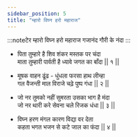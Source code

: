 ```yaml
---
sidebar_position: 5
title: "म्हारो विघ्न हरो महाराज"
---
```


:::noteटेर
म्हारो विघ्न हरो महाराज गजानंद गौरी के नंदा
:::

- पिता तुम्हारे है शिव शंकर मस्तक पर चंदा <br/>
  माता तुम्हारी पार्वती है ध्यावे जगत का बाँदा || १ ||

- मूषक वाहन ढूंढ - धुंधला फरसा हाथ लीन्हा <br/>
  गल वैजन्ती माल विराजे चढ़े पुष्प गंधा || २ ||

- जो नर तुमको नहीं सुमरता उसका भाग है मंदा <br/>
  जो नर थारी करे सेवना चले रिजक धंधा || ३ ||

- विघ्न हरण मंगल कारण विद्या वर देता <br/>
  कहता भगत भजन से कटे जाल का फंदा || ४ ||
